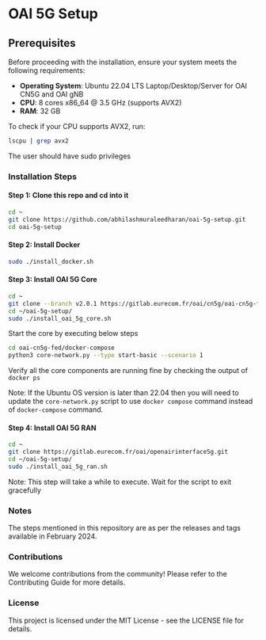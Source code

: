 # OAI 5G Setup

## Prerequisites

Before proceeding with the installation, ensure your system meets the following requirements:

- **Operating System**: Ubuntu 22.04 LTS Laptop/Desktop/Server for OAI CN5G and OAI gNB
- **CPU**: 8 cores x86_64 @ 3.5 GHz (supports AVX2)
- **RAM**: 32 GB
  
To check if your CPU supports AVX2, run:
```bash
lscpu | grep avx2
```
The user should have sudo privileges


### Installation Steps

#### Step 1: Clone this repo and cd into it
```bash
cd ~
git clone https://github.com/abhilashmuraleedharan/oai-5g-setup.git
cd oai-5g-setup
```

#### Step 2: Install Docker
```bash
sudo ./install_docker.sh
```

#### Step 3: Install OAI 5G Core
```bash
cd ~
git clone --branch v2.0.1 https://gitlab.eurecom.fr/oai/cn5g/oai-cn5g-fed.git
cd ~/oai-5g-setup/
sudo ./install_oai_5g_core.sh
```

Start the core by executing below steps
```bash
cd oai-cn5g-fed/docker-compose
python3 core-network.py --type start-basic --scenario 1
```
Verify all the core components are running fine by checking the output of `docker ps`

Note: If the Ubuntu OS version is later than 22.04 then you will need to update the `core-network.py`
script to use `docker compose` command instead of `docker-compose` command. 

#### Step 4: Install OAI 5G RAN
```bash
cd ~
git clone https://gitlab.eurecom.fr/oai/openairinterface5g.git
cd ~/oai-5g-setup/
sudo ./install_oai_5g_ran.sh
```
Note: This step will take a while to execute. Wait for the script to exit gracefully

### Notes

The steps mentioned in this repository are as per the releases and tags available in February 2024.

### Contributions

We welcome contributions from the community! Please refer to the Contributing Guide for more details.

### License

This project is licensed under the MIT License - see the LICENSE file for details.
